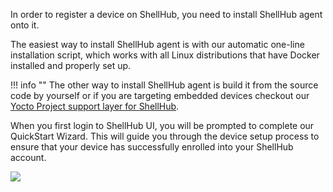 In order to register a device on ShellHub, you need to install ShellHub agent onto it.

The easiest way to install ShellHub agent is with our automatic one-line installation script, which works with all Linux distributions that have Docker installed and properly set up.

!!! info ""
	The other way to install ShellHub agent is build it from the source code by yourself or
	if you are targeting embedded devices checkout our [Yocto Project support layer for ShellHub](https://github.com/shellhub-io/meta-shellhub).


When you first login to ShellHub UI, you will be prompted to complete our QuickStart Wizard. This will guide you through the device setup process to ensure that your device has successfully enrolled into your ShellHub account.

![](/img/quickstart-wizard.png)
